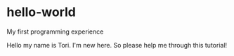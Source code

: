 # hello-world
My first programming experience

Hello my name is Tori. I'm new here. So please help me through this tutorial!
